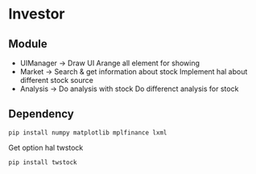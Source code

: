 # Investor

## Module

* UIManager -> Draw UI
    Arange all element for showing
* Market -> Search & get information about stock
    Implement hal about different stock source
* Analysis -> Do analysis with stock
    Do differenct analysis for stock

## Dependency
```
pip install numpy matplotlib mplfinance lxml
```

Get option hal twstock
```
pip install twstock
```

